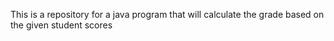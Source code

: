 This is a repository for a java program that will calculate the grade based on the given student scores
